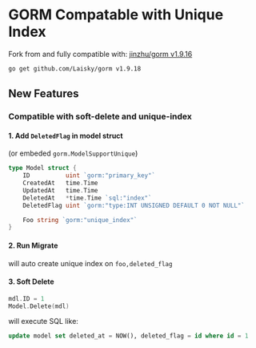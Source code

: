 # GORM Compatable with Unique Index

Fork from and fully compatible with: [jinzhu/gorm v1.9.16](https://github.com/jinzhu/gorm)


```sh
go get github.com/Laisky/gorm v1.9.18
```

## New Features


### Compatible with soft-delete and unique-index

#### 1. Add `DeletedFlag` in model struct

(or embeded `gorm.ModelSupportUnique`)

```go
type Model struct {
    ID          uint `gorm:"primary_key"`
    CreatedAt   time.Time
    UpdatedAt   time.Time
    DeletedAt   *time.Time `sql:"index"`
    DeletedFlag uint `gorm:"type:INT UNSIGNED DEFAULT 0 NOT NULL"`

    Foo string `gorm:"unique_index"`
}
```

#### 2. Run Migrate

will auto create unique index on `foo,deleted_flag`

#### 3. Soft Delete

```go
mdl.ID = 1
Model.Delete(mdl)
```

will execute SQL like:

```sql
update model set deleted_at = NOW(), deleted_flag = id where id = 1
```
